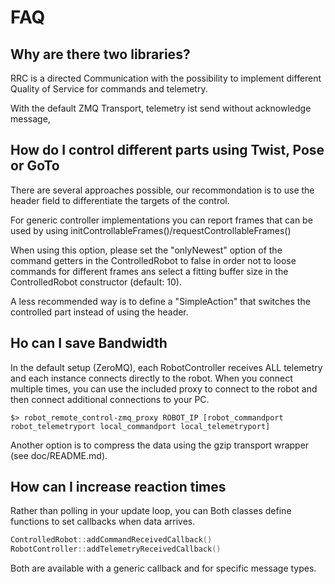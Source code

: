 # FAQ

## Why are there two libraries?

RRC is a directed Communication with the possibility to implement different Quality of Service for commands and telemetry.

With the default ZMQ Transport, telemetry ist send without acknowledge message, 


## How do I control different parts using Twist, Pose or GoTo

There are several approaches possible, our recommondation is to use the header field to differentiate the targets of the control.

For generic controller implementations you can report frames that can be used by using initControllableFrames()/requestControllableFrames()

When using this option, please set the "onlyNewest" option of the command getters in the ControlledRobot to false in order not to loose commands for different frames ans select a fitting buffer size in the ControlledRobot constructor (default: 10).

A less recommended way is to define a "SimpleAction" that switches the controlled part instead of using the header.

## Ho can I save Bandwidth

In the default setup (ZeroMQ), each RobotController receives ALL telemetry and each instance connects directly to the robot. When you connect multiple times, you can use the included proxy to connect to the robot and then connect additional connections to your PC. 

```$> robot_remote_control-zmq_proxy ROBOT_IP [robot_commandport robot_telemetryport local_commandport local_telemetryport]``` 

Another option is to compress the data using the gzip transport wrapper (see doc/README.md).


## How can I increase reaction times

Rather than polling in your update loop, you can 
Both classes define functions to set callbacks when data arrives. 

```c++
ControlledRobot::addCommandReceivedCallback()
RobotController::addTelemetryReceivedCallback()
```

Both are available with a generic callback and for specific message types.
